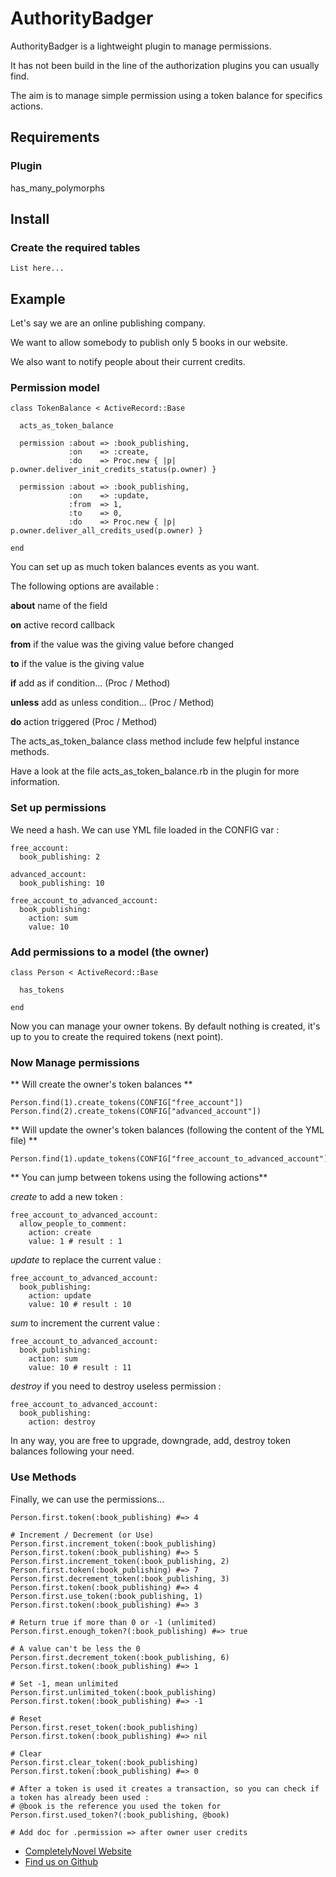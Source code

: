 # AuthorityBadger

AuthorityBadger is a lightweight plugin to manage permissions.

It has not been build in the line of the authorization plugins you can usually find.

The aim is to manage simple permission using a token balance for specifics actions.

## Requirements

### Plugin

has_many_polymorphs

## Install

### Create the required tables

    List here...

## Example

Let's say we are an online publishing company.

We want to allow somebody to publish only 5 books in our website.

We also want to notify people about their current credits.

### Permission model

    class TokenBalance < ActiveRecord::Base
  
      acts_as_token_balance

      permission :about => :book_publishing, 
                 :on    => :create,
                 :do    => Proc.new { |p| p.owner.deliver_init_credits_status(p.owner) }

      permission :about => :book_publishing, 
                 :on    => :update,
                 :from  => 1,
                 :to    => 0,
                 :do    => Proc.new { |p| p.owner.deliver_all_credits_used(p.owner) }
                              
    end

You can set up as much token balances events as you want.


The following options are available :

**about** name of the field

**on** active record callback

**from** if the value was the giving value before changed

**to** if the value is the giving value

**if** add as if condition... (Proc / Method)

**unless** add as unless condition... (Proc / Method)

**do** action triggered (Proc / Method)


The acts_as_token_balance class method include few helpful instance methods.

Have a look at the file acts_as_token_balance.rb in the plugin for more information.

### Set up permissions

We need a hash. We can use YML file loaded in the CONFIG var :

    free_account:
      book_publishing: 2
      
    advanced_account:
      book_publishing: 10

    free_account_to_advanced_account:
      book_publishing:
        action: sum
        value: 10
      
### Add permissions to a model (the owner)

    class Person < ActiveRecord::Base

      has_tokens
  
    end

Now you can manage your owner tokens. By default nothing is created, it's up to you to create the required tokens (next point).

### Now Manage permissions

** Will create the owner's token balances **

    Person.find(1).create_tokens(CONFIG["free_account"])
    Person.find(2).create_tokens(CONFIG["advanced_account"])
    
** Will update the owner's token balances (following the content of the YML file) **

    Person.find(1).update_tokens(CONFIG["free_account_to_advanced_account"])

** You can jump between tokens using the following actions**

*create* to add a new token :

    free_account_to_advanced_account:
      allow_people_to_comment:
        action: create
        value: 1 # result : 1

*update* to replace the current value :

    free_account_to_advanced_account:
      book_publishing:
        action: update
        value: 10 # result : 10

*sum* to increment the current value :

    free_account_to_advanced_account:
      book_publishing:
        action: sum
        value: 10 # result : 11

*destroy* if you need to destroy useless permission :

    free_account_to_advanced_account:
      book_publishing:
        action: destroy

In any way, you are free to upgrade, downgrade, add, destroy token balances following your need.
        
### Use Methods

Finally, we can use the permissions...

    Person.first.token(:book_publishing) #=> 4
    
    # Increment / Decrement (or Use)
    Person.first.increment_token(:book_publishing)
    Person.first.token(:book_publishing) #=> 5
    Person.first.increment_token(:book_publishing, 2)
    Person.first.token(:book_publishing) #=> 7
    Person.first.decrement_token(:book_publishing, 3)
    Person.first.token(:book_publishing) #=> 4
    Person.first.use_token(:book_publishing, 1)
    Person.first.token(:book_publishing) #=> 3
    
    # Return true if more than 0 or -1 (unlimited)
    Person.first.enough_token?(:book_publishing) #=> true
    
    # A value can't be less the 0
    Person.first.decrement_token(:book_publishing, 6) 
    Person.first.token(:book_publishing) #=> 1
    
    # Set -1, mean unlimited
    Person.first.unlimited_token(:book_publishing)
    Person.first.token(:book_publishing) #=> -1
    
    # Reset
    Person.first.reset_token(:book_publishing)
    Person.first.token(:book_publishing) #=> nil
    
    # Clear
    Person.first.clear_token(:book_publishing)
    Person.first.token(:book_publishing) #=> 0
    
    # After a token is used it creates a transaction, so you can check if a token has already been used :
    # @book is the reference you used the token for
    Person.first.used_token?(:book_publishing, @book)

    # Add doc for .permission => after owner user credits
    
- [CompletelyNovel Website](http://www.completelynovel.com/ "CompletelyNovel")
- [Find us on Github](https://github.com/completelynovel "Github")
